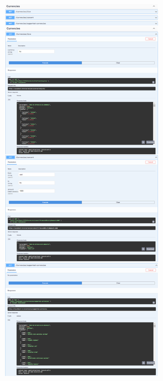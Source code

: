 ![all](https://github.com/aliilman/OfficeHours_Group2/blob/main/endpoint-ss/1.png?raw=true)
![live](https://github.com/aliilman/OfficeHours_Group2/blob/main/endpoint-ss/2.png?raw=true)
![convert](https://github.com/aliilman/OfficeHours_Group2/blob/main/endpoint-ss/3.png?raw=true)
![supported-currencies](https://github.com/aliilman/OfficeHours_Group2/blob/main/endpoint-ss/4.png?raw=true)
